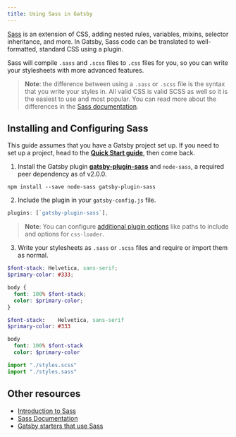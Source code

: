 ```yaml
---
title: Using Sass in Gatsby
---
```


[Sass](https://sass-lang.com) is an extension of CSS, adding nested rules, variables, mixins, selector inheritance, and more. In Gatsby, Sass code can be translated to well-formatted, standard CSS using a plugin.

Sass will compile `.sass` and `.scss` files to `.css` files for you, so you can write your stylesheets with more advanced features.

> **Note**: the difference between using a `.sass` or `.scss` file is the syntax that you write your styles in. All valid CSS is valid SCSS as well so it is the easiest to use and most popular. You can read more about the differences in the [Sass documentation](https://sass-lang.com/documentation/syntax).

## Installing and Configuring Sass

This guide assumes that you have a Gatsby project set up. If you need to set up a project, head to the [**Quick Start guide**](/docs/quick-start/), then come back.

1.  Install the Gatsby plugin [**gatsby-plugin-sass**](/packages/gatsby-plugin-sass/) and `node-sass`, a required peer dependency as of v2.0.0.

`npm install --save node-sass gatsby-plugin-sass`

2.  Include the plugin in your `gatsby-config.js` file.

```javascript:title=gatsby-config.js
plugins: [`gatsby-plugin-sass`],
```

> **Note**: You can configure [additional plugin options](/packages/gatsby-plugin-sass/#other-options) like paths to include and options for `css-loader`.

3.  Write your stylesheets as `.sass` or `.scss` files and require or import them as normal.

```css:styles.scss
$font-stack: Helvetica, sans-serif;
$primary-color: #333;

body {
  font: 100% $font-stack;
  color: $primary-color;
}
```

```css:styles.sass
$font-stack:    Helvetica, sans-serif
$primary-color: #333

body
  font: 100% $font-stack
  color: $primary-color
```

```javascript
import "./styles.scss"
import "./styles.sass"
```

## Other resources

- [Introduction to Sass](https://designmodo.com/introduction-sass/)
- [Sass Documentation](https://sass-lang.com/documentation)
- [Gatsby starters that use Sass](/starters/?c=Styling%3ASCSS)

